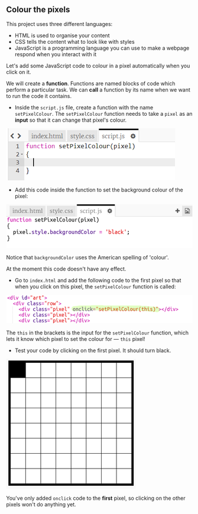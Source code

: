 ## Colour the pixels

This project uses three different languages:
- HTML is used to organise your content
- CSS tells the content what to look like with styles
- JavaScript is a programming language you can use to make a webpage respond when you interact with it

Let's add some JavaScript code to colour in a pixel automatically when you click on it.

We will create a **function**. Functions are named blocks of code which perform a particular task. We can **call** a function by its name when we want to run the code it contains.

+ Inside the `script.js` file, create a function with the name `setPixelColour`. The `setPixelColour` function needs to take a `pixel` as an **input** so that it can change that pixel's colour.

![Create function](images/create-function.png)

+ Add this code inside the function to set the background colour of the pixel:

![screenshot](images/pixel-art-set-pixel-colour.png)

Notice that `backgroundColor` uses the American spelling of 'colour'.

At the moment this code doesn't have any effect.

+ Go to `index.html` and add the following code to the first pixel so that when you click on this pixel, the `setPixelColour` function is called:

![screenshot](images/pixel-art-onclick.png)

The `this` in the brackets is the input for the `setPixelColour` function, which lets it know which pixel to set the colour for — `this` pixel!

+ Test your code by clicking on the first pixel. It should turn black.

![screenshot](images/pixel-art-black.png)

You've only added `onclick` code to the **first** pixel, so clicking on the other pixels won't do anything yet.
